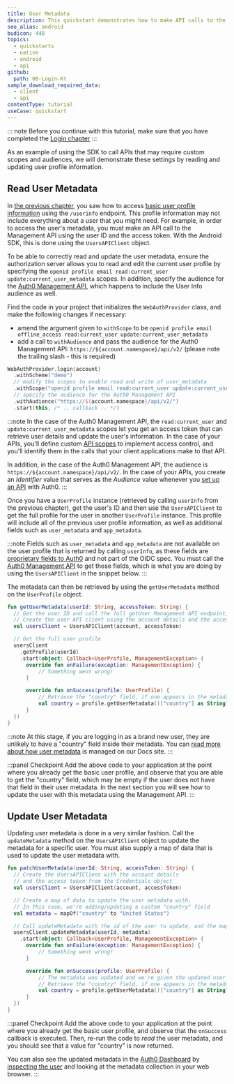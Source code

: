 ```yaml
---
title: User Metadata
description: This quickstart demonstrates how to make API calls to the Auth0 Management API to read and update user metadata.
seo_alias: android
budicon: 448
topics:
  - quickstarts
  - native
  - android
  - api
github:
  path: 00-Login-Kt
sample_download_required_data:
  - client
  - api
contentType: tutorial
useCase: quickstart
---
```


<!-- markdownlint-disable MD002 MD041 -->

::: note
Before you continue with this tutorial, make sure that you have completed the [Login chapter](/quickstart/native/android)
:::

As an example of using the SDK to call APIs that may require custom scopes and audiences, we will demonstrate these settings by reading and updating user profile information.

## Read User Metadata

In [the previous chapter](/quickstart/native/android/00-login#show-user-profile-information), you saw how to access [basic user profile information](https://auth0.com/docs/users/user-profiles) using the `/userinfo` endpoint. This profile information may not include everything about a user that you might need. For example, in order to access the user's metadata, you must make an API call to the Management API using the user ID and the access token. With the Android SDK, this is done using the `UsersAPIClient` object.

To be able to correctly read and update the user metadata, ensure the authorization server allows you to read and edit the current user profile by specifying the `openid profile email read:current_user update:current_user_metadata` scopes. In addition, specify the audience for the [Auth0 Management API](https://auth0.com/docs/api), which happens to include the User Info audience as well.

Find the code in your project that initializes the `WebAuthProvider` class, and make the following changes if necessary:

* amend the argument given to `withScope` to be `openid profile email offline_access read:current_user update:current_user_metadata`
* add a call to `withAudience` and pass the audience for the Auth0 Management API: `https://${account.namespace}/api/v2/` (please note the trailing slash - this is required)

```kotlin
WebAuthProvider.login(account)
  .withScheme("demo")
  // modify the scopes to enable read and write of user_metadata
  .withScope("openid profile email read:current_user update:current_user_metadata")
  // specify the audience for the Auth0 Management API  
  .withAudience("https://${account.namespace}/api/v2/")
  .start(this, /* .. callback .. */)
```

:::note
In the case of the Auth0 Management API, the `read:current_user` and `update:current_user_metadata` scopes let you get an access token that can retrieve user details and update the user's information. In the case of your APIs, you'll define custom [API scopes](https://auth0.com/docs/scopes/current/api-scopes) to implement access control, and you'll identify them in the calls that your client applications make to that API.

In addition, in the case of the Auth0 Management API, the audience is `https://${account.namespace}/api/v2/`. In the case of your APIs, you create an _Identifier_ value that serves as the _Audience_ value whenever you [set up an API](https://auth0.com/docs/getting-started/set-up-api) with Auth0.
:::

Once you have a `UserProfile` instance (retrieved by calling `userInfo` from the previous chapter), get the user's ID and then use the `UsersAPIClient` to get the full profile for the user in another `UserProfile` instance. This profile will include all of the previous user profile information, as well as additional fields such as `user_metadata` and `app_metadata`.

:::note
Fields such as `user_metadata` and `app_metadata` are not available on the user profile that is returned by calling `userInfo`, as these fields are [proprietary fields to Auth0](https://auth0.com/docs/users/normalized-user-profiles) and not part of the OIDC spec. You must call the [Auth0 Management API](https://auth0.com/docs/users/manage-user-metadata#management-api) to get these fields, which is what you are doing by using the `UsersAPIClient` in the snippet below.
:::

The metadata can then be retrieved by using the `getUserMetadata` method on the `UserProfile` object.

```kotlin
fun getUserMetadata(userId: String, accessToken: String) {
  // Get the user ID and call the full getUser Management API endpoint, to retrieve the full profile information
  // Create the user API client using the account details and the access token from Credentials
  val usersClient = UsersAPIClient(account, accessToken)

  // Get the full user profile
  usersClient
    .getProfile(userId)
    .start(object: Callback<UserProfile, ManagementException> {
      override fun onFailure(exception: ManagementException) {
          // Something went wrong!
      }

      override fun onSuccess(profile: UserProfile) {
          // Retrieve the "country" field, if one appears in the metadata
          val country = profile.getUserMetadata()["country"] as String?
      }
  })
}
```

:::note
At this stage, if you are logging in as a brand new user, they are unlikely to have a "country" field inside their metadata. You can [read more about how user metadata](https://auth0.com/docs/users/manage-user-metadata) is managed on our Docs site.
:::

:::panel Checkpoint
Add the above code to your application at the point where you already get the basic user profile, and observe that you are able to get the "country" field, which may be empty if the user does not have that field in their user metadata. In the next section you will see how to update the user with this metadata using the Management API.
:::

## Update User Metadata

Updating user metadata is done in a very similar fashion. Call the `updateMetadata` method on the `UsersAPIClient` object to update the metadata for a specific user. You must also supply a map of data that is used to update the user metadata with.

```kotlin
fun patchUserMetadata(userId: String, accessToken: String) {
  // Create the UsersAPIClient with the account details
  // and the access token from the Credentials object
  val usersClient = UsersAPIClient(account, accessToken)

  // Create a map of data to update the user metadata with.
  // In this case, we're adding/updating a custom "country" field
  val metadata = mapOf("country" to "United States")

  // Call updateMetadata with the id of the user to update, and the map of data
  usersClient.updateMetadata(userId, metadata)
    .start(object: Callback<UserProfile, ManagementException> {
      override fun onFailure(exception: ManagementException) {
          // Something went wrong!
      }

      override fun onSuccess(profile: UserProfile) {
          // The metadata was updated and we're given the updated user profile.
          // Retrieve the "country" field, if one appears in the metadata
          val country = profile.getUserMetadata()["country"] as String?
      }
  })
}
```

:::panel Checkpoint
Add the above code to your application at the point where you already get the basic user profile, and observe that the `onSuccess` callback is executed. Then, re-run the code to _read_ the user metadata, and you should see that a value for "country" is now returned.

You can also see the updated metadata in the [Auth0 Dashboard](https://manage.auth0.com) by [inspecting the user](https://auth0.com/docs/users/manage-users-using-the-dashboard) and looking at the metadata collection in your web browser.
:::
